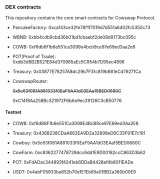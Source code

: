 ### DEX contracts

This repository contains the core smart contracts for Cowswap Protocol.


- PancakeFactory: 0xca143ce32fe78f1f7019d7d551a6402fc5350c73

- WBNB: 0xbb4cdb9cbd36b01bd1cbaebf2de08d9173bc095c

- COWB: 0xf6db8f1b6e551ca3099e4bcb9ce97e69ed3aa2e8

- POT(Proof of Trade): 0xdb3d8B2B521E84d370985aEc5C954b7D95ec4896

- Treasury: 0x03877E78257A8dc29b7F31c819b881eCd7927fCa

- CowswapRouter: 
  
  <del>0x5c63f081A881033f0EaF9AA1d03EAa15BED0680C</del>

  0xC14f8Aa258Bc321972F6bAe9ec29126C3cB50776


#### Testnet

- COWB: 0xf6dB8F1b6e551Ca3099E4BcB9ce97E69ed3Aa2E8

- Treasury: 0x4368238CDaA662EA9D2a32898eD6C33F91E7c191

- Cowboy: 0x5c63f081A881033f0EaF9AA1d03EAa15BED0680C

- CowFarm: 0xc8362277478729dcc6dd1E9D00182ccC863D3b62

- POT: 0xFdADac344893f4241eb6DDaB4428ef4b8011EADe

- USDT: 0x4abF05933ba652b70e1E1Eb85a01BB2a380b00E9